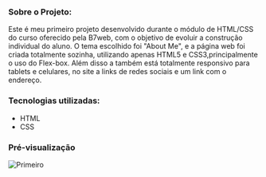 ### Sobre o Projeto:

Este é meu primeiro projeto desenvolvido durante o módulo de HTML/CSS do curso oferecido pela B7web, com o objetivo de evoluir a construção individual do aluno. O tema escolhido foi "About Me", e a página web foi criada totalmente sozinha, utilizando apenas HTML5 e CSS3,principalmente o uso do Flex-box. Além disso a também está totalmente responsivo para tablets e celulares, no site a links de redes sociais e um link com o endereço.
</br>
### Tecnologias utilizadas:
<div>
    <ul>
        <li>HTML</li>
        <li>CSS</li>
    </ul>
</div>

### Pré-visualização
![Primeiro](https://github.com/joaovitordias13/Primeiro-Repositorio/assets/116570330/4b31cf9c-c78d-4e9d-9d60-0779050619f4)





